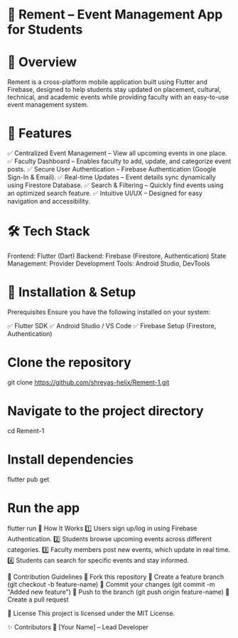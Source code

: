 # 📌 Rement – Event Management App for Students
# 📖 Overview
Rement is a cross-platform mobile application built using Flutter and Firebase, designed to help students stay updated on placement, cultural, technical, and academic events while providing faculty with an easy-to-use event management system.

# 🎯 Features
✅ Centralized Event Management – View all upcoming events in one place.
✅ Faculty Dashboard – Enables faculty to add, update, and categorize event posts.
✅ Secure User Authentication – Firebase Authentication (Google Sign-In & Email).
✅ Real-time Updates – Event details sync dynamically using Firestore Database.
✅ Search & Filtering – Quickly find events using an optimized search feature.
✅ Intuitive UI/UX – Designed for easy navigation and accessibility.

# 🛠️ Tech Stack
Frontend: Flutter (Dart)
Backend: Firebase (Firestore, Authentication)
State Management: Provider
Development Tools: Android Studio, DevTools

# 🚀 Installation & Setup
Prerequisites
Ensure you have the following installed on your system:

✅ Flutter SDK
✅ Android Studio / VS Code
✅ Firebase Setup (Firestore, Authentication)

# Clone the repository
git clone https://github.com/shreyas-helix/Rement-1.git

# Navigate to the project directory
cd Rement-1

# Install dependencies
flutter pub get

# Run the app
flutter run
📌 How It Works
1️⃣ Users sign up/log in using Firebase Authentication.
2️⃣ Students browse upcoming events across different categories.
3️⃣ Faculty members post new events, which update in real time.
4️⃣ Students can search for specific events and stay informed.

🤝 Contribution Guidelines
🔹 Fork this repository
🔹 Create a feature branch (git checkout -b feature-name)
🔹 Commit your changes (git commit -m "Added new feature")
🔹 Push to the branch (git push origin feature-name)
🔹 Create a pull request

📜 License
This project is licensed under the MIT License.

✨ Contributors
👤 [Your Name] – Lead Developer

